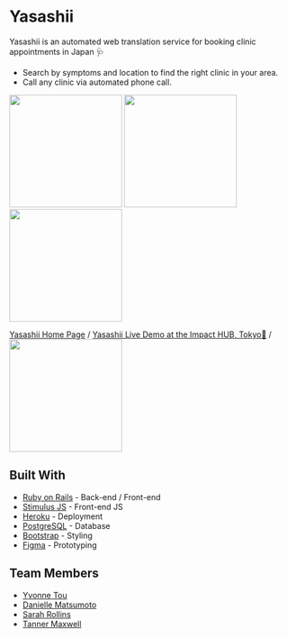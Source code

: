 # Yasashii
Yasashii is an automated web translation service for booking clinic appointments in Japan 🩺
- Search by symptoms and location to find the right clinic in your area.
- Call any clinic via automated phone call. 

<nobr><img src="https://user-images.githubusercontent.com/114258514/225004289-c35d9c5a-1b70-4cb4-827a-b95b40be4503.jpg" width= "200"></nobr>
<nobr><img src="https://user-images.githubusercontent.com/114258514/225004346-98ec4bbf-c33e-4d4e-85ec-7c08dcbbabbd.jpg" width= "200"></nobr>
<img src="https://user-images.githubusercontent.com/114258514/225004389-c56d9630-8574-4d4f-9e5f-2b7ae8333107.jpg" width= "200">


<a href="https://yasashii.herokuapp.com/">Yasashii Home Page</a>   /
<a href="https://www.youtube.com/watch?v=h_pqneYmRrE">Yasashii Live Demo at the Impact HUB, Tokyo📍</a>   /
<img src="https://github.com/srollins01/yasashii/assets/114258514/7dda5a0f-3bcd-4618-ab5b-85debe2bc94a" width="200">

## Built With
- [Ruby on Rails](https://guides.rubyonrails.org/) - Back-end / Front-end
- [Stimulus JS](https://stimulus.hotwired.dev/) - Front-end JS
- [Heroku](https://heroku.com/) - Deployment
- [PostgreSQL](https://www.postgresql.org/) - Database
- [Bootstrap](https://getbootstrap.com/) - Styling
- [Figma](https://www.figma.com) - Prototyping

## Team Members
- [Yvonne Tou](https://www.linkedin.com/in/touyvonne/)
- [Danielle Matsumoto](https://www.linkedin.com/in/danielle-matsumoto/)
- [Sarah Rollins](https://www.linkedin.com/in/sarah-rollins-sr/)
- [Tanner Maxwell](https://www.linkedin.com/in/tanner-maxwell-18052088/)
